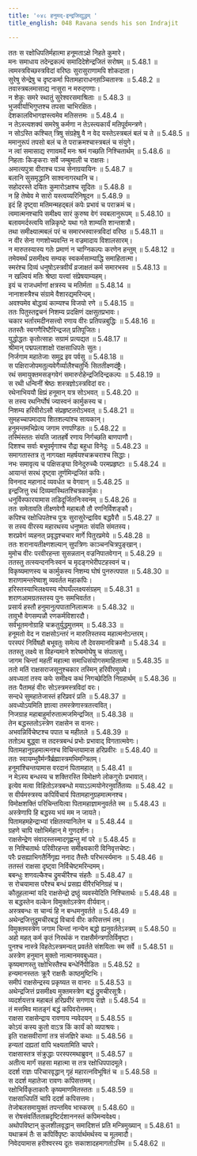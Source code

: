 ```yaml
---
title: '०४८ हनुमद्-इन्द्रजिद्युद्धम् '
title_english: 048 Ravana sends his son Indrajit

---
```

<div class="audioEmbed"  caption="श्रीराम-हरिसीताराममूर्ति-घनपाठिभ्यां वचनम्" src="https://archive.org/download/Ramayana-recitation-Sriram-harisItArAmamUrti-Ghanapaati-v2/Kanda_5/Kanda_5_SK-048-Ravana_sends_his_son_Indrajit.mp3"></div>

  
ततः स रक्षोधिपतिर्महात्मा हनूमताऽक्षे निहते कुमारे।  
मनः समाधाय तदेन्द्रकल्पं समादिदेशेन्द्रजितं सरोषम् ॥ 5.48.1 ॥   
त्वमस्त्रविच्छस्त्रविदां वरिष्ठः सुरासुराणामपि शोकदाता।  
सुरेषु सेन्द्रेषु च दृष्टकर्मा पितामहाराधनस़ञ्चितास्त्रः ॥ 5.48.2 ॥   
तवास्त्रबलमासाद्य नासुरा न मरुद्गणाः।  
न शेकुः समरे स्थातुं सुरेश्वरसमाश्रिताः ॥ 5.48.3 ॥   
भुजवीर्याभिगुप्तश्च तपसा चाभिरक्षितः।  
देशकालविभागज्ञस्त्वमेव मतिसत्तमः ॥ 5.48.4 ॥   
न तेऽस्त्यशक्यं समरेषु कर्मणा न तेऽस्त्यकार्यं मतिपूर्वमन्त्रणे।  
न सोऽस्ति कश्चित् त्रिषु संग्रहेषु वै न वेद यस्तेऽस्त्रबलं बलं च ते ॥ 5.48.5 ॥   
ममानुरूपं तपसो बलं च ते पराक्रमश्चास्त्रबलं च संयुगे।  
न त्वां समासाद्य रणावमर्दे मनः श्रमं गच्छति निश्चितार्थम् ॥ 5.48.6 ॥   
निहताः किङ्कराः सर्वे जम्बुमाली च राक्षसः।  
अमात्यपुत्रा वीराश्च पञ्च सेनाग्रयायिनः ॥ 5.48.7 ॥   
बलानि सुसमृद्धानि साश्वनागरथानि च।  
सहोदरस्ते दयितः कुमारोऽक्षश्च सूदितः ॥ 5.48.8 ॥   
न हि तेष्वेव मे सारो यस्त्वय्यरिनिषूदन ॥ 5.48.9 ॥   
इदं हि दृष्ट्वा मतिमन्महद्बलं कपेः प्रभावं च पराक्रमं च।  
त्वमात्मनश्चापि समीक्ष्य सारं कुरुष्व वेगं स्वबलानुरूपम् ॥ 5.48.10 ॥   
बलावमर्दस्त्वयि सन्निकृष्टे यथा गते शाम्यति शान्तशत्रौ।  
तथा समीक्ष्यात्मबलं परं च समारभस्वास्त्रविदां वरिष्ठ ॥ 5.48.11 ॥   
न वीर सेना गणशोच्यवन्ति न वज्रमादाय विशालसारम्।  
न मारुतस्यास्य गतेः प्रमाणं न चाग्निकल्पः करणेन हन्तुम् ॥ 5.48.12 ॥   
तमेवमर्थं प्रसमीक्ष्य सम्यक् स्वकर्मसाम्याद्धि समाहितात्मा।  
स्मरंश्च दिव्यं धनुषोऽस्त्रवीर्यं व्रजाक्षतं कर्म समारभस्व ॥ 5.48.13 ॥   
न खल्वियं मतिः श्रेष्ठा यत्त्वां संप्रेषयाम्यहम्।  
इयं च राजधर्माणां क्षत्रस्य च मतिर्मता ॥ 5.48.14 ॥   
नानाशस्त्रैश्च संग्रामे वैशारद्यमरिन्दम्।  
अवश्यमेव बोद्धव्यं काम्यश्च विजयो रणे ॥ 5.48.15 ॥   
ततः पितुस्तद्वचनं निशम्य प्रदक्षिणं दक्षसुतप्रभावः।  
चकार भर्तारमदीनसत्त्वो रणाय वीरः प्रतिपन्नबुद्धिः ॥ 5.48.16 ॥   
ततस्तैः स्वगणैरिष्टैरिन्द्रजत् प्रतिपूजितः।  
युद्धोद्धतः कृतोत्साहः सग्रामं प्रत्यद्यत ॥ 5.48.17 ॥   
श्रीमान् पद्मपलाशाक्षो राक्षसाधिपतेः सुतः।  
निर्जगाम महातेजाः समुद्र इव पर्वसु ॥ 5.48.18 ॥   
स पक्षिराजोपमतुल्यवेगैर्व्यालैश्चतुर्भिः सिततीक्ष्णदंष्ट्रैः।  
रथं समायुक्तमसङ्गवेगं समारुरोहेन्द्रजिदिन्द्रकल्पः ॥ 5.48.19 ॥   
स रथी धन्विनीं श्रेष्ठः शस्त्रज्ञोऽस्त्रविदां वरः।  
रथेनाभिययौ क्षिप्रं हनूमान् यत्र सोऽभवत् ॥ 5.48.20 ॥   
स तस्य रथनिर्घोषं ज्यास्वनं कार्मुकस्य च।  
निशम्य हरिवीरोऽसौ संप्रहृष्टतरोऽभवत् ॥ 5.48.21 ॥   
सुमहच्चापमादाय शितशल्यांश्च सायकान्।  
हनुमन्तमभिप्रेत्य जगाम रणपण्डितः ॥ 5.48.22 ॥   
तस्मिंस्ततः संयति जातहर्षे रणाय निर्गच्छति बाणपाणौ।  
दिशश्च सर्वाः बभूवर्मृगाश्च रौद्रा बहुधा विनेदुः ॥ 5.48.23 ॥   
समागतास्तत्र तु नागयक्षा महर्षयश्चक्रचराश्च सिद्धाः।  
नभः समावृत्य च पक्षिसङ्घा विनेदुरुच्चैः परमप्रहृष्टाः ॥ 5.48.24 ॥   
आयान्तं सरथं दृष्ट्वा तूर्णमिन्द्रजितं कपिः।  
विननाद महानादं व्यवर्धत च वेगवान् ॥ 5.48.25 ॥   
इन्द्रजित्तु रथं दिव्यमास्थितश्चित्रकार्मुकः।  
धनुर्विस्फारयामास तडिदूर्जितनिःस्वनम् ॥ 5.48.26 ॥   
ततः समेतावति तीक्ष्णवेगौ महाबलौ तौ रणनिर्विशङ्कौ।  
कपिश्च रक्षोधिपतेश्च पुत्रः सुरासुरेन्द्राविव बद्धवैरौ ॥ 5.48.27 ॥   
स तस्य वीरस्य महारथस्य धनुष्मतः संयति संमतस्य।  
शरप्रवेगं व्यहनत् प्रवृद्धश्चचार मार्गे पितुरप्रमेये ॥ 5.48.28 ॥   
ततः शरानायतीक्ष्णशल्यान् सुपत्रिणः काञ्चनचित्रपुङ्खान्।  
मुमोच वीरः परवीरहन्ता सुसन्नतान् वज्रनिपातवेगान् ॥ 5.48.29 ॥   
ततस्तु तत्स्यन्दननिःस्वनं च मृदङ्गभेरीपटहस्वनं च।  
विकृष्यमाणस्य च कार्मुकस्य निशम्य घोषं पुनरुत्पपात ॥ 5.48.30 ॥   
शराणामन्तरेष्वाशु व्यवर्तत महाकपिः।  
हरिस्तस्याभिलक्ष्यस्य मोघयँल्लक्ष्यसंग्रहम् ॥ 5.48.31 ॥   
शराणआमग्रतस्तस्य पुनः समभिवर्तत।  
प्रसार्य हस्तौ हनुमानुत्पपातानिलात्मजः ॥ 5.48.32 ॥   
तावुभौ वेगसम्पन्नौ रणकर्मविशारदौ।  
सर्वभूतमनोग्राहि चक्रतुर्युद्धमुत्तमम् ॥ 5.48.33 ॥   
हनूमतो वेद न राक्षसोऽन्तरं न मारुतिस्तस्य महात्मनोऽन्तरम्।  
परस्परं निर्विषहौ बभूवतुः समेत्य तौ देवसमानविक्रमौ ॥ 5.48.34 ॥   
ततस्तु लक्ष्ये स विहन्यमाने शरेष्वमोघेषु च संपतत्सु।  
जागम चिन्तां महतीं महात्मा समाधिसंयोगसमाहितात्मा ॥ 5.48.35 ॥   
ततो मतिं राक्षसराजसूनुश्चकार तस्मिन् हरिवीरमुख्ये।  
अवध्यतां तस्य कपेः समीक्ष्य कथं निगच्छेदिति निग्रहार्थम् ॥ 5.48.36 ॥   
ततः पैतामहं वीरः सोऽस्त्रमस्त्रविदां वरः।  
सन्दधे सुमहातेजास्तं हरिप्रवरं प्रति ॥ 5.48.37 ॥   
अवध्योऽयमिति ज्ञात्वा तमस्त्रेणास्त्रतत्त्ववित्।  
निजग्राह महाबाहुर्मारुतात्मजमिन्द्रजित् ॥ 5.48.38 ॥   
तेन बद्धस्ततोऽस्त्रेण राक्षसेन स वानरः।  
अभवन्निर्विचेष्टश्च पपात च महीतले ॥ 5.48.39 ॥   
ततोऽथ बुद्ध्वा स तदस्त्रबन्धं प्रभोः प्रभावाद् विगतात्मवेगः।  
पितामहानुग्रहमात्मनश्च विचिन्तयामास हरिप्रवीरः ॥ 5.48.40 ॥   
ततः स्वायम्भुवैर्मन्त्रैर्ब्रह्मास्त्रमभिमन्त्रितम्।  
हनूमांश्चिन्तयामास वरदानं पितामहात् ॥ 5.48.41 ॥   
न मेऽस्य बन्धस्य च शक्तिरस्ति विमोक्षणे लोकगुरोः प्रभावात्।  
इत्येव मत्वा विहितोऽस्त्रबन्धो मयाऽऽत्मयोनेरनुवर्तितव्यः ॥ 5.48.42 ॥   
स वीर्यमस्त्रस्य कपिर्विचार्य पितामहानुग्रहमात्मनश्च।  
विमोक्षशक्तिं परिचिन्तयित्वा पितामहाज्ञामनुवर्तते स्म ॥ 5.48.43 ॥   
अस्त्रेणापि हि बद्धस्य भयं मम न जायते।  
पितामहमहेन्द्राभ्यां रक्षितस्यानिलेन च ॥ 5.48.44 ॥   
ग्रहणे चापि रक्षोभिर्महान् मे गुणदर्शनः।  
राक्षसेन्द्रेण संवादस्तस्मादगृह्णन्तु मां परे ॥ 5.48.45 ॥   
स निश्चितार्थः परिवीरहन्ता समीक्ष्यकारी विनिवृत्तचेष्टः।  
परैः प्रसह्याभिगतैर्निगृह्य ननाद तैस्तैः परिभर्त्स्यमानः ॥ 5.48.46 ॥   
ततस्तं राक्षसा दृष्ट्वा निर्विचेष्टमरिन्दमम्।  
बबन्धुः शणवल्कैश्च द्रुमचीरैश्च संहतैः ॥ 5.48.47 ॥   
स रोचयामास परैश्च बन्धं प्रसह्य वीरैरभिनिग्रहं च।  
कौतूहलान्मां यदि राक्षसेन्द्रो द्रष्ठुं व्यवस्येदिति निश्चितार्थः ॥ 5.48.48 ॥   
स बद्धस्तेन वल्केन विमुक्तोऽस्त्रेण वीर्यवान्।  
अस्त्रबन्धः स चान्यं हि न बन्धमनुवर्तते ॥ 5.48.49 ॥   
अथेन्द्रजित्तुद्रुमचीरबद्धं विचार्य वीरः कपिसत्तमं तम्।  
विमुक्तमस्त्रेण जगाम चिन्तां नान्येन बद्धो ह्यनुवर्ततेऽस्त्रम् ॥ 5.48.50 ॥   
अहो महत् कर्म कृतं निरर्थकं न राक्षसैर्मन्त्रगतिर्विमृष्टा।  
पुनश्च नास्त्रे विहतेऽस्त्रमन्यत् प्रवर्तते संशयिताः स्म सर्वे ॥ 5.48.51 ॥   
अस्त्रेण हनुमान् मुक्तो नात्मानमवबुध्यत।  
कृष्यमाणस्तु रक्षोभिस्तैश्च बन्धेर्निपीडितः ॥ 5.48.52 ॥   
हन्यमानस्ततः क्रूरै राक्षसैः काष्ठमुष्टिभिः।  
समीपं राक्षसेन्द्रस्य प्रकृष्यत स वानरः ॥ 5.48.53 ॥   
अथेन्द्रजित्तं प्रसमीक्ष्य मुक्तमस्त्रेण बद्धं द्रुमचीरसूत्रैः।  
व्यदर्शयत्तत्र महाबलं हरिप्रवीरं सगणाय राज्ञे ॥ 5.48.54 ॥   
तं मत्तमिव मातङ्गं बद्धं कपिवरोत्तमम्।  
राक्षसा राक्षसेन्द्राय रावणाय न्यवेदयन् ॥ 5.48.55 ॥   
कोऽयं कस्य कुतो वाऽत्र किं कार्यं को व्यपाश्रयः।  
इति राक्षसवीराणां तत्र संजज्ञिरे कथाः ॥ 5.48.56 ॥   
हन्यतां दह्यतां वापि भक्ष्यतामिति चापरे।  
राक्षसास्तत्र संक्रुद्धाः परस्परमथाब्रुवन् ॥ 5.48.57 ॥   
अतीत्य मार्गं सहसा महात्मा स तत्र रक्षोधिपपादमूले।  
ददर्श राज्ञः परिचारवृद्धान् गृहं महारत्नविभूषितं च ॥ 5.48.58 ॥   
स ददर्श महातेजा रावणः कपिसत्तमम्।  
रक्षोभिर्विकृताकारैः कृष्यमाणमितस्ततः ॥ 5.48.59 ॥   
राक्षसाधिपतिं चापि ददर्श कपिसत्तमः।  
तेजोबलसमायुक्तं तपन्तमिव भास्करम् ॥ 5.48.60 ॥   
स रोषसंवर्तितताम्रदृष्टिर्दशाननस्तं कपिमन्ववेक्ष्य।  
अथोपविष्टान् कुलशीलवृद्धान् समादिशत्तं प्रति मन्त्रिमुख्यान् ॥ 5.48.61 ॥   
यथाक्रमं तैः स कपिर्विपृष्टः कार्यार्थमर्थस्य च मूलमादौ।  
निवेदयामास हरीश्वरस्य दूतः सकाशादहमागतोऽस्मि ॥ 5.48.62 ॥   